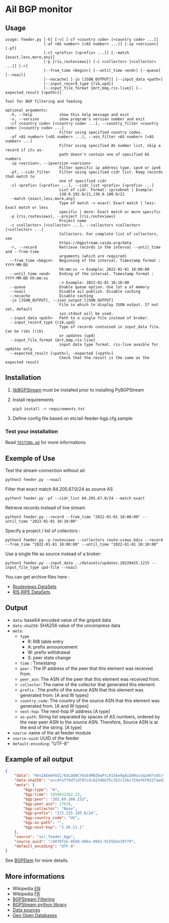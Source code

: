 # Ail BGP monitor

## Usage

~~~~shell
usage: feeder.py [-h] [-v] [-cf <country code> [<country code> ...]]
                 [-af <AS number> [<AS number> ...]] [-ip <version>] [-pf]
                 [-cl <prefix> [<prefix> ...]] [--match {exact,less,more,any}]
                 [-p {ris,routeviews}] [-c <collector> [<collector> ...]] [-r]
                 [--from_time <begin>] [--until_time <end>] [--queue] [--noail]
                 [--nocache] [-jo [JSON_OUTPUT]] [--input_data <path>]
                 [--input_record_type {rib,upd}]
                 [--input_file_format {mrt,bmp,ris-live}] [--expected_result [<path>]]

Tool for BGP filtering and feeding

optional arguments:
  -h, --help            show this help message and exit
  -v, --version         show program's version number and exit
  -cf <country code> [<country code> ...], --country_filter <country code> [<country code> ...]
                        Filter using specified country codes.
  -af <AS number> [<AS number> ...], --asn_filter <AS number> [<AS number> ...]
                        Filter using specified AS number list, skip a record if its as-
                        path doesn't contain one of specified AS numbers
  -ip <version>, --ipversion <version>
                        Filter specific ip address type. ipv4 or ipv6
  -pf, --cidr_filter    Filter using specified cidr list. Keep records that match to
                        one of specified cidr
  -cl <prefix> [<prefix> ...], --cidr_list <prefix> [<prefix> ...]
                        List of cidr. Format: ip/subnet | Example:
                        130.0.192.0/21,130.0.100.0/21
  --match {exact,less,more,any}
                        Type of match -> exact: Exact match | less: Exact match or less
                        specific | more: Exact match or more specific
  -p {ris,routeviews}, --project {ris,routeviews}
                        Project name
  -c <collector> [<collector> ...], --collectors <collector> [<collector> ...]
                        Collectors. For complete list of collectors, see
                        https://bgpstream.caida.org/data
  -r, --record          Retrieve records in the interval --until_time and --from-time
                        arguments (which are required)
  --from_time <begin>   Beginning of the interval. Timestamp format : YYYY-MM-DD
                        hh:mm:ss -> Example: 2022-01-01 10:00:00
  --until_time <end>    Ending of the interval. Timestamp format : YYYY-MM-DD hh:mm:ss
                        -> Example: 2022-01-01 10:10:00
  --queue               Enable queue option. Use lot a of memory
  --noail               Disable ail publish. Disable caching
  --nocache             Disable caching
  -jo [JSON_OUTPUT], --json_output [JSON_OUTPUT]
                        File in which to display JSON output. If not set, default
                        sys.stdout will be used.
  --input_data <path>   Path to a single file instead of broker.
  --input_record_type {rib,upd}
                        Type of records contained in input_data file. Can be ribs (rib)
                        or updates (upd)
  --input_file_format {mrt,bmp,ris-live}
                        input data type format. ris-live avaible for updates only
  --expected_result [<path>], -expected [<path>]
                        Check that the result is the same as the expected result
~~~~

## Installation

1. [libBGPStream](https://bgpstream.caida.org/docs/install/bgpstream) must be installed prior to installing PyBGPStream

2. Install requirements

    ~~~shell
    pip3 install -r requirements.txt
    ~~~

3. Define config file based on etc/ail-feeder-bgp.cfg.sample

### Test your installation

Read [`TESTING.md`](./datasets/TESTING.md) for more informations

## Exemple of Use

Test the stream connection without ail:

~~~shell
python3 feeder.py --noail
~~~

Filter that exact match 84.205.67.0/24 as source AS

~~~shell
python3 feeder.py -pf --cidr_list 84.205.67.0/24 --match exact
~~~

Retrieve records instead of live stream

~~~shell
python3 feeder.py --record --from_time "2022-01-01 10:00:00" --until_time "2022-01-01 10:10:00"
~~~

Specify a project / list of collectors :

~~~shell
python3 feeder.py -p routeviews --collectors route-views.bdix --record --from_time "2022-01-01 10:00:00" --until_time "2022-01-01 10:10:00"
~~~

Use a single file as source instead of a broker:

~~~shell
python3 feeder.py --input_data ../datasets/updates.20220425.1215 --input_file_type upd-file --noail
~~~

You can get archive files here :

- [Routeviews DataSets](<http://archive.routeviews.org/>)
- [RIS RIPE DataSets](<https://data.ris.ripe.net/>)

## Output

- `data`: base64 encoded value of the gziped data
- `data-sha256`: SHA256 value of the uncompress data
- `meta`:
  - `type`
    - R: RIB table entry
    - A: prefix announcement
    - W: prefix withdrawal
    - S: peer state change
  - `time` : Timestamp
  - `peer` : The IP address of the peer that this element was received from.
  - `peer_asn`: The ASN of the peer that this element was received from.
  - `collector`: The name of the collector that generated this element.
  - `prefix` : The prefix of the source ASN that this element was generated from. [A and W types]
  - `country_code`: The country of the source ASN that this element was generated from. [A and W types]
  - `next-hop`: The next-hop IP address [A type]
  - `as-path`: String list separated by spaces of AS numbers, ordered by the near peer ASN to the source ASN. Therefore, Source ASN is at the end of the string. [A type]
- `source`: name of the ail feeder module
- `source-uuid`: UUID of the feeder
- `default-encoding`: "UTF-8"

## Example of ail output

~~~~json
{
    "data": "H4sIAEmmYmIC/03LQQ6CYAxE4RNZOwPtL915Ae9gAiQkRoioqzm87vQtvt17beP1OeksZHh2ZHbG8G96LPvhtrwnXdb7P0lkE91RbT5VXzVzbAWh0cgwDGF+ZC9apAEG6fd/AHzF6ohyAAAA",
    "data-sha256": "accdfaff0df1d797c4c82346bf5c352c15bc729ef6f0227ae65d13f69236b08c",
    "meta": {
        "bgp:type": "A",
        "bgp:time": 1650632262.23,
        "bgp:peer": "202.69.160.152",
        "bgp:peer_asn": 17639,
        "bgp:collector": "None",
        "bgp:prefix": "172.225.195.0/24",
        "bgp:country_code": "US",
        "bgp:as-path": "",
        "bgp:next-hop": "2.56.11.1"
    },
    "source": "ail_feeder_bgp",
    "source_uuid": "c48f8f2e-85b0-406e-9841-9155b2e39779",
    "default_encoding": "UTF-8"
}

~~~~

See [BGPElem](https://bgpstream.caida.org/docs/api/pybgpstream/_pybgpstream.html#bgpelem) for more details.

## More informations

- Wikipedia [EN](https://en.wikipedia.org/wiki/Border_Gateway_Protocol)
- Wikipedia [FR](https://fr.wikipedia.org/wiki/Border_Gateway_Protocol)
- [BGPStream Filtering](<https://github.com/CAIDA/libbgpstream/blob/master/FILTERING>)
- [BGPStream python library](<https://bgpstream.caida.org/docs/api/pybgpstream>)
- [Data sources](<https://bgpstream.caida.org/data>)
- [Geo Open Databases](<https://data.public.lu/en/datasets/geo-open-ip-address-geolocation-per-country-in-mmdb-format/>)
